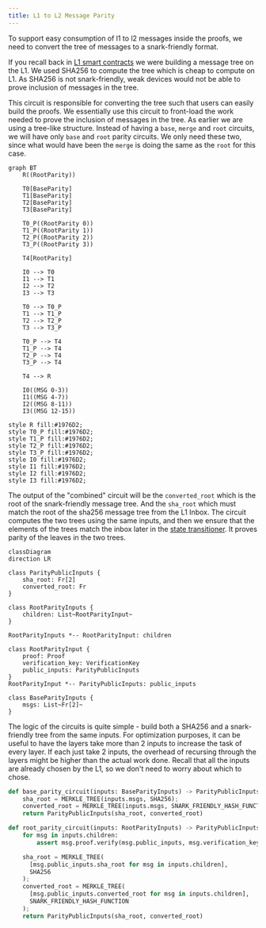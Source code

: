 ```yaml
---
title: L1 to L2 Message Parity
---
```


To support easy consumption of l1 to l2 messages inside the proofs, we need to convert the tree of messages to a snark-friendly format.

If you recall back in [L1 smart contracts](./../l1-smart-contracts/index.md#inbox) we were building a message tree on the L1.
We used SHA256 to compute the tree which is cheap to compute on L1.
As SHA256 is not snark-friendly, weak devices would not be able to prove inclusion of messages in the tree.

This circuit is responsible for converting the tree such that users can easily build the proofs.
We essentially use this circuit to front-load the work needed to prove the inclusion of messages in the tree.
As earlier we are using a tree-like structure.
Instead of having a `base`, `merge` and `root` circuits, we will have only `base` and `root` parity circuits.
We only need these two, since what would have been the `merge` is doing the same as the `root` for this case.

```mermaid
graph BT
    R((RootParity))

    T0[BaseParity]
    T1[BaseParity]
    T2[BaseParity]
    T3[BaseParity]

    T0_P((RootParity 0))
    T1_P((RootParity 1))
    T2_P((RootParity 2))
    T3_P((RootParity 3))

    T4[RootParity]

    I0 --> T0
    I1 --> T1
    I2 --> T2
    I3 --> T3

    T0 --> T0_P
    T1 --> T1_P
    T2 --> T2_P
    T3 --> T3_P

    T0_P --> T4
    T1_P --> T4
    T2_P --> T4
    T3_P --> T4

    T4 --> R

    I0((MSG 0-3))
    I1((MSG 4-7))
    I2((MSG 8-11))
    I3((MSG 12-15))

style R fill:#1976D2;
style T0_P fill:#1976D2;
style T1_P fill:#1976D2;
style T2_P fill:#1976D2;
style T3_P fill:#1976D2;
style I0 fill:#1976D2;
style I1 fill:#1976D2;
style I2 fill:#1976D2;
style I3 fill:#1976D2;
```

The output of the "combined" circuit will be the `converted_root` which is the root of the snark-friendly message tree.
And the `sha_root` which must match the root of the sha256 message tree from the L1 Inbox.
The circuit computes the two trees using the same inputs, and then we ensure that the elements of the trees match the inbox later in the [state transitioner](./../l1-smart-contracts/index.md#overview).
It proves parity of the leaves in the two trees.

```mermaid
classDiagram
direction LR

class ParityPublicInputs {
    sha_root: Fr[2]
    converted_root: Fr
}

class RootParityInputs {
    children: List~RootParityInput~
}

RootParityInputs *-- RootParityInput: children

class RootParityInput {
    proof: Proof
    verification_key: VerificationKey
    public_inputs: ParityPublicInputs
}
RootParityInput *-- ParityPublicInputs: public_inputs

class BaseParityInputs {
    msgs: List~Fr[2]~
}
```

The logic of the circuits is quite simple - build both a SHA256 and a snark-friendly tree from the same inputs.
For optimization purposes, it can be useful to have the layers take more than 2 inputs to increase the task of every layer.
If each just take 2 inputs, the overhead of recursing through the layers might be higher than the actual work done.
Recall that all the inputs are already chosen by the L1, so we don't need to worry about which to chose.

```python
def base_parity_circuit(inputs: BaseParityInputs) -> ParityPublicInputs:
    sha_root = MERKLE_TREE(inputs.msgs, SHA256);
    converted_root = MERKLE_TREE(inputs.msgs, SNARK_FRIENDLY_HASH_FUNCTION);
    return ParityPublicInputs(sha_root, converted_root)

def root_parity_circuit(inputs: RootParityInputs) -> ParityPublicInputs:
    for msg in inputs.children:
        assert msg.proof.verify(msg.public_inputs, msg.verification_key);

    sha_root = MERKLE_TREE(
      [msg.public_inputs.sha_root for msg in inputs.children],
      SHA256
    );
    converted_root = MERKLE_TREE(
      [msg.public_inputs.converted_root for msg in inputs.children],
      SNARK_FRIENDLY_HASH_FUNCTION
    );
    return ParityPublicInputs(sha_root, converted_root)
```
